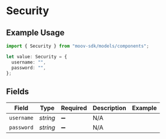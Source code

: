 # Security

## Example Usage

```typescript
import { Security } from "moov-sdk/models/components";

let value: Security = {
  username: "",
  password: "",
};
```

## Fields

| Field              | Type               | Required           | Description        | Example            |
| ------------------ | ------------------ | ------------------ | ------------------ | ------------------ |
| `username`         | *string*           | :heavy_minus_sign: | N/A                |                    |
| `password`         | *string*           | :heavy_minus_sign: | N/A                |                    |